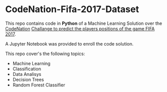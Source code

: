 # CodeNation-Fifa-2017-Dataset

This repo contains code in **Python** of a Machine Learning Solution over the [CodeNation](https://www.codenation.com.br/) [Challange to predict the players positions of the game FIFA 2017](https://www.codenation.com.br/journey/data-science/challenge/mlearning-1.html#instructions-modal).

A Jupyter Notebook was provided to enroll the code solution.

This repo cover's the following topics:
* Machine Learning
* Classification
* Data Analisys
* Decision Trees
* Random Forest Classifier
